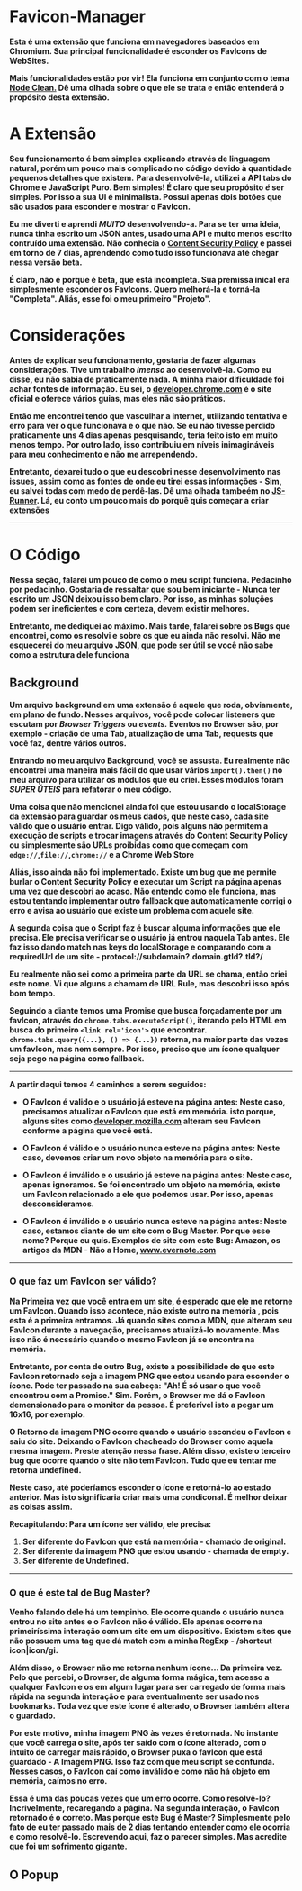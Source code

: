 # Favicon-Manager
**Esta é uma extensão que funciona em navegadores baseados em Chromium. Sua principal funcionalidade é esconder os FavIcons de WebSites.**  

**Mais funcionalidades estão por vir! Ela funciona em conjunto com o tema [Node Clean.]() Dê uma olhada sobre o que ele se trata e então entenderá o propósito desta extensão.** 

# A Extensão  
**Seu funcionamento é bem simples explicando através de linguagem natural, porém um pouco mais complicado no código devido à quantidade pequenos detalhes que existem.**
**Para desenvolvê-la, utilizei a API tabs do Chrome e JavaScript Puro. Bem simples! É claro que seu propósito *é* ser simples. Por isso a sua UI é minimalista. Possui apenas dois botões que são usados para esconder e mostrar o FavIcon.**

**Eu me diverti e aprendi _MUITO_ desenvolvendo-a. Para se ter uma ideia, nunca tinha escrito um JSON antes, usado uma API e muito menos escrito contruído uma extensão. Não conhecia o [Content Security Policy]() e passei em torno de 7 dias, aprendendo como tudo isso funcionava até chegar nessa versão beta.**

**É claro, não é porque é beta, que está incompleta. Sua premissa inical era simplesmente esconder os FavIcons. Quero melhorá-la e torná-la "Completa". Aliás, esse foi o meu primeiro "Projeto".**

# Considerações

**Antes de explicar seu funcionamento, gostaria de fazer algumas considerações. Tive um trabalho _imenso_ ao desenvolvê-la. Como eu disse, eu não sabia de praticamente nada. A minha maior dificuldade foi achar fontes de informação. Eu sei, o [developer.chrome.com]() é o site oficial e oferece vários guias, mas eles não são práticos.**  

**Então me encontrei tendo que vasculhar a internet, utilizando tentativa e erro para ver o que funcionava e o que não. Se eu não tivesse perdido praticamente uns 4 dias apenas pesquisando, teria feito isto em muito menos tempo. Por outro lado, isso contribuiu em níveis inimagináveis para meu conhecimento e não me arrependendo.**

**Entretanto, dexarei tudo o que eu descobri nesse desenvolvimento nas issues, assim como as fontes de onde eu tirei essas informações - Sim, eu salvei todas com medo de perdê-las. Dê uma olhada tambeém no [JS-Runner](). Lá, eu conto um pouco mais do porquê quis começar a criar extensões**

---

# O Código

**Nessa seção, falarei um pouco de como o meu script funciona. Pedacinho por pedacinho. Gostaria de ressaltar que sou bem iniciante - Nunca ter escrito um JSON deixou isso bem claro. Por isso, as minhas soluções podem ser ineficientes e com certeza, devem existir melhores.**

**Entretanto, me dediquei ao máximo. Mais tarde, falarei sobre os Bugs que encontrei, como os resolvi e sobre os que eu ainda não resolvi. Não me esquecerei do meu arquivo JSON, que pode ser útil se você não sabe como a estrutura dele funciona**

## Background

**Um arquivo background em uma extensão é aquele que roda, obviamente, em plano de fundo. Nesses arquivos, você pode colocar listeners que escutam por _Browser Triggers_ ou _events._ Eventos no Browser são, por exemplo - criação de uma Tab, atualização de uma Tab, requests que você faz, dentre vários outros.**

**Entrando no meu arquivo Background, você se assusta. Eu realmente não encontrei uma maneira mais fácil do que usar vários `import().then()` no meu arquivo para utilizar os módulos que eu criei. Esses módulos foram _SUPER ÚTEIS_ para refatorar o meu código.**

**Uma coisa que não mencionei ainda foi que estou usando o localStorage da extensão para guardar os meus dados, que neste caso, cada site válido que o usuário entrar. Digo válido, pois alguns não permitem a execução de scripts e trocar imagens através do Content Security Policy ou simplesmente são URLs proibidas como que começam com `edge://`,`file://`,`chrome://` e a Chrome Web Store**

**Aliás, isso ainda não foi implementado. Existe um bug que me permite burlar o Content Security Policy e executar um Script na página apenas uma vez que descobri ao acaso. Não entendo como ele funciona, mas estou tentando implementar outro fallback que automaticamente corrigi o erro e avisa ao usuário que existe um problema com aquele site.**

**A segunda coisa que o Script faz é buscar alguma informações que ele precisa. Ele precisa verificar se o usuário já entrou naquela Tab antes. Ele faz isso dando match nas keys do localStorage e comparando com a requiredUrl de um site - protocol://subdomain?.domain.gtld?.tld?/**

**Eu realmente não sei como a primeira parte da URL se chama, então criei este nome. Vi que alguns a chamam de URL Rule, mas descobri isso após bom tempo.**

**Seguindo a diante temos uma Promise que busca forçadamente por um favIcon, através do `chrome.tabs.executeScript()`, iterando pelo HTML em busca do primeiro `<link rel='icon'>` que encontrar. 
`chrome.tabs.query({...}, () => {...})` retorna, na maior parte das vezes um favIcon, mas nem sempre. Por isso, preciso que um ícone qualquer seja pego na página como fallback.**

---

**A partir daqui temos 4 caminhos a serem seguidos:**

- **O FavIcon é valido e o usuário já esteve na página antes: Neste caso, precisamos atualizar o FavIcon que está em memória. isto porque, alguns sites como [developer.mozilla.com]() alteram seu FavIcon conforme a página que você está.**

- **O FavIcon é válido e o usuário nunca esteve na página antes: Neste caso, devemos criar um novo objeto na memória para o site.**

- **O FavIcon é inválido e o usuário já esteve na página antes: Neste caso, apenas ignoramos. Se foi encontrado um objeto na memória, existe um FavIcon relacionado a ele que podemos usar. Por isso, apenas desconsideramos.**

- **O FavIcon é inválido e o usuário nunca esteve na página antes: Neste caso, estamos diante de um site com o Bug Master. Por que esse nome? Porque eu quis. Exemplos de site com este Bug: Amazon, os artigos da MDN - Não a Home, www.evernote.com**

---

### O que faz um FavIcon ser válido?

**Na Primeira vez que você entra em um site, é esperado que ele me retorne um FavIcon. Quando isso acontece, não existe outro na memória , pois esta é a primeira entramos. Já quando sites como a MDN, que alteram seu FavIcon durante a navegação, precisamos atualizá-lo novamente. Mas isso não é necssário quando o mesmo FavIcon já se encontra na memória.**

**Entretanto, por conta de outro Bug, existe a possibilidade de que este FavIcon retornado seja a imagem PNG que estou usando para esconder o ícone. Pode ter passado na sua cabeça: "Ah! É só usar o que você encontrou com a Promise." Sim. Porém, o Browser me dá o FavIcon demensionado para o monitor da pessoa. É preferível isto a pegar um 16x16, por exemplo.**

**O Retorno da imagem PNG ocorre quando o usuário escondeu o FavIcon e saiu do site. Deixando o FavIcon chacheado do Browser como aquela mesma imagem. Preste atenção nessa frase. Além disso, existe o terceiro bug que ocorre quando o site não tem FavIcon. Tudo que eu tentar me retorna undefined.**

**Neste caso, até poderíamos esconder o ícone e retorná-lo ao estado anterior. Mas isto significaria criar mais uma condiconal. É melhor deixar as coisas assim.**

**Recapitulando: Para um ícone ser válido, ele precisa:**

1. **Ser diferente do FavIcon que está na memória - chamado de original.**
1. **Ser diferente da imagem PNG que estou usando - chamada de empty.**
1. **Ser diferente de Undefined.**

---

### O que é este tal de Bug Master?

**Venho falando dele há um tempinho. Ele ocorre quando o usuário nunca entrou no site antes e o FavIcon não é válido. Ele apenas ocorre na primeiríssima interação com um site em um dispositivo. Existem sites que não possuem uma tag que dá match com a minha RegExp - /shortcut icon|icon/gi.**

**Além disso, o Browser não me retorna nenhum ícone... Da primeira vez. Pelo que percebi, o Browser, de alguma forma mágica, tem acesso a qualquer FavIcon e os em algum lugar para ser carregado de forma mais rápida na segunda interação e para eventualmente ser usado nos bookmarks. Toda vez que este ícone é alterado, o Browser também altera o guardado.**

**Por este motivo, minha imagem PNG às vezes é retornada. No instante que você carrega o site, após ter saído com o ícone alterado, com o intuito de carregar mais rápido, o Browser puxa o favIcon que está guardado - A Imagem PNG. Isso faz com que meu script se confunda. Nesses casos, o FavIcon caí como inválido e como não há objeto em memória, caímos no erro.**

**Essa é uma das poucas vezes que um erro ocorre. Como resolvê-lo? Incrivelmente, recaregando a página. Na segunda interação, o FavIcon retornado é o correto. Mas porque este Bug é Master? Simplesmente pelo fato de eu ter passado mais de 2 dias tentando entender como ele ocorria e como resolvê-lo. Escrevendo aqui, faz o parecer simples. Mas acredite que foi um sofrimento gigante.**

## O Popup














